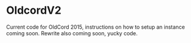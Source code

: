 # OldcordV2
Current code for OldCord 2015, instructions on how to setup an instance coming soon. Rewrite also coming soon, yucky code.
